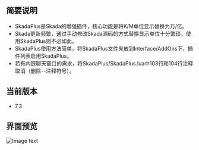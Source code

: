 ## 简要说明
* SkadaPlus是Skada的增强插件，核心功能是将K/M单位显示替换为万/亿。
* Skada更新频繁，通过手动修改Skada源码的方式替换显示单位十分繁琐，使用SkadaPlus则不必如此。
* SkadaPlus使用方法简单，将SkadaPlus文件夹放到Interface/AddOns下，插件列表启用SkadaPlus。
* 若有内嵌聊天窗口的需求，将SkadaPlus/SkadaPlus.lua中103行和104行注释取消（删除--注释符号）。

## 当前版本
* 7.3

## 界面预览
![Image text](https://raw.githubusercontent.com/Yeatol/WOW-SkadaPlus/master/SkadaPlus.jpg)
